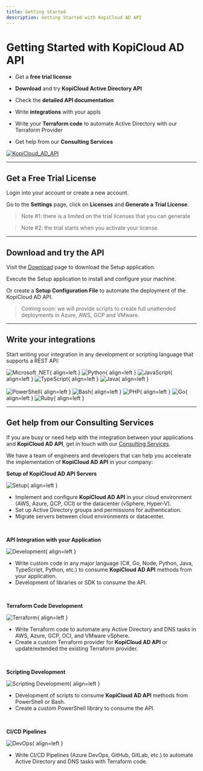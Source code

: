 ```yaml
---
title: Getting Started
description: Getting Started with KopiCloud AD API
---
```


# Getting Started with KopiCloud AD API

- Get a **free trial license**

- **Download** and try **KopiCloud Active Directory API**

- Check the **detailed API documentation**

- Write **integrations** with your appls
            
- Write your **Terraform code** to automate Active Directory with our Terraform Provider

- Get help from our **Consulting Services**

[![KopiCloud_AD_API](https://img.shields.io/badge/kopiCloud_ad-v1.0+-blueviolet.svg)](https://www.kopicloud-ad-api.com)

----

## Get a Free Trial License

Login into your account or create a new account.

Go to the **Settings** page, click on **Licenses** and **Generate a Trial License**.

> Note #1: there is a limited on the trial licenses that you can generate

> Note #2: the trial starts when you activate your license

----

## Download and try the API

Visit the [Download](https://www.kopicloud-ad-api.com/download) page to download the Setup application.

Execute the Setup application to install and configure your machine.

Or create a **Setup Configuration File** to automate the deployment of the KopiCloud AD API.

> Coming soon: we will provide scripts to create full unattended deployments in Azure, AWS, GCP and VMware.

----

## Write your integrations

Start writing your integration in any development or scripting language that supports a REST API:

![Microsoft .NET](https://www.kopicloud-ad-api.com/images/development/dotnet.png){ align=left }
![Python](https://www.kopicloud-ad-api.com/images/development/python.png){ align=left }
![JavaScript](https://www.kopicloud-ad-api.com/images/development/javascript.png){ align=left }
![TypeScript](https://www.kopicloud-ad-api.com/images/development/typescript.png){ align=left }
![Java](https://www.kopicloud-ad-api.com/images/development/java.png){ align=left }
<br /><br />
![PowerShell](https://www.kopicloud-ad-api.com/images/development/powershell.png){ align=left }
![Bash](https://www.kopicloud-ad-api.com/images/development/bash.png){ align=left }
![PHP](https://www.kopicloud-ad-api.com/images/development/php.png){ align=left }
![Go](https://www.kopicloud-ad-api.com/images/development/golang.png){ align=left }
![Ruby](https://www.kopicloud-ad-api.com/images/development/ruby.png){ align=left }

----

## Get help from our Consulting Services

If you are busy or need help with the integration between your applications and **KopiCloud AD API**, get in touch with our [Consulting Services](https://www.kopicloud-ad-api.com/consulting).

 We have a team of engineers and developers that can help you accelerate the implementation of **KopiCloud AD API** in your company:

**Setup of KopiCloud AD API Servers**
    
![Setup](https://www.kopicloud-ad-api.com/images/consulting/server.png){ align=left }

- Implement and configure **KopiCloud AD API** in your cloud environment (AWS, Azure, GCP, OCI) or the datacenter (vSphere, Hyper-V).
- Set up Active Directory groups and permissions for authentication.
- Migrate servers between cloud environments or datacenter.
<br />

**API Integration with your Application**

![Development](https://www.kopicloud-ad-api.com/images/consulting/development.png){ align=left }

- Write custom code in any major language (C#, Go, Node, Python, Java, TypeScript, Python, etc.) to consume **KopiCloud AD API** methods from your application.
- Development of libraries or SDK to consume the API.
<br />

**Terraform Code Development**

![Terraform](https://www.kopicloud-ad-api.com/images/consulting/terraform.png){ align=left }

- Write Terraform code to automate any Active Directory and DNS tasks in AWS, Azure, GCP, OCI, and VMware vSphere.
- Create a custom Terraform provider for **KopiCloud AD API** or update/extended the existing Terraform provider.
<br />

**Scripting Development**

![Scripting Development](https://www.kopicloud-ad-api.com/images/consulting/command.png){ align=left }

- Development of scripts to consume **KopiCloud AD API** methods from PowerShell or Bash.
- Create a custom PowerShell library to consume the API.
<br />

**CI/CD Pipelines**

![DevOps](https://www.kopicloud-ad-api.com/images/consulting/devops.png){ align=left }

- Write CI/CD Pipelines (Azure DevOps, GitHub, GitLab, etc.) to automate Active Directory and DNS tasks with Terraform code.

